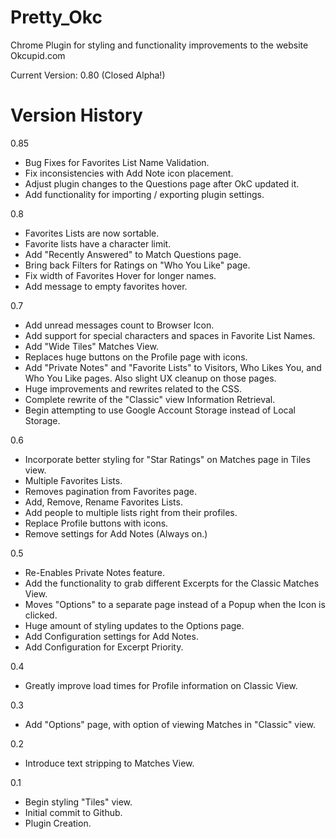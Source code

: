 Pretty_Okc
==========

Chrome Plugin for styling and functionality improvements to the website Okcupid.com

Current Version: 0.80 (Closed Alpha!)


Version History
==========

0.85
- Bug Fixes for Favorites List Name Validation.
- Fix inconsistencies with Add Note icon placement.
- Adjust plugin changes to the Questions page after OkC updated it.
- Add functionality for importing / exporting plugin settings.

0.8
- Favorites Lists are now sortable.
- Favorite lists have a character limit.
- Add "Recently Answered" to Match Questions page.
- Bring back Filters for Ratings on "Who You Like" page.
- Fix width of Favorites Hover for longer names.
- Add message to empty favorites hover.

0.7
- Add unread messages count to Browser Icon.
- Add support for special characters and spaces in Favorite List Names.
- Add "Wide Tiles" Matches View.
- Replaces huge buttons on the Profile page with icons. 
- Add "Private Notes" and "Favorite Lists" to Visitors, Who Likes You, and Who You Like pages. Also slight UX cleanup on those pages.
- Huge improvements and rewrites related to the CSS.
- Complete rewrite of the "Classic" view Information Retrieval.
- Begin attempting to use Google Account Storage instead of Local Storage. 

0.6
- Incorporate better styling for "Star Ratings" on Matches page in Tiles view.
- Multiple Favorites Lists.
- Removes pagination from Favorites page.
- Add, Remove, Rename Favorites Lists.
- Add people to multiple lists right from their profiles.
- Replace Profile buttons with icons. 
- Remove settings for Add Notes (Always on.)

0.5 
- Re-Enables Private Notes feature.
- Add the functionality to grab different Excerpts for the Classic Matches View.
- Moves "Options" to a separate page instead of a Popup when the Icon is clicked.
- Huge amount of styling updates to the Options page.
- Add Configuration settings for Add Notes.
- Add Configuration for Excerpt Priority.

0.4 
- Greatly improve load times for Profile information on Classic View.

0.3 
- Add "Options" page, with option of viewing Matches in "Classic" view.

0.2 
- Introduce text stripping to Matches View.

0.1
- Begin styling "Tiles" view.
- Initial commit to Github.
- Plugin Creation.
